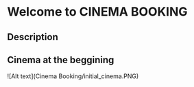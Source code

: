 # Welcome to CINEMA BOOKING

## Description





## Cinema at the beggining

![Alt text](Cinema Booking/initial_cinema.PNG)